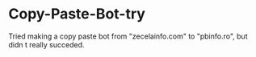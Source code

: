 # Copy-Paste-Bot-try
Tried making a copy paste bot from "zecelainfo.com" to "pbinfo.ro", but didn t really succeded. 
